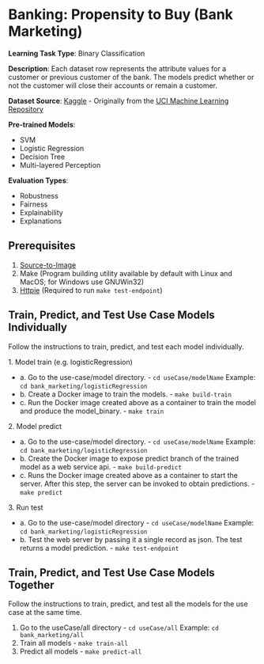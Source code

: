 
# Banking: Propensity to Buy (Bank Marketing)

**Learning Task Type**: Binary Classification

**Description**: Each dataset row represents the attribute values for a customer or previous customer of the bank. The models predict whether or not the customer will close their accounts or remain a customer.  

**Dataset Source**: [Kaggle](https://www.kaggle.com/janiobachmann/bank-marketing-dataset) - Originally from the [UCI Machine Learning Repository](http://archive.ics.uci.edu/ml/datasets/Bank+Marketing)

**Pre-trained Models**:

  - SVM
  - Logistic Regression
  - Decision Tree
  - Multi-layered Perception

**Evaluation Types**:

  - Robustness
  - Fairness
  - Explainability
  - Explanations

## Prerequisites  

1. [Source-to-Image](https://github.com/openshift/source-to-image)
2. Make (Program building utility available by default with Linux and MacOS; for Windows use GNUWin32)
3. [Httpie](https://httpie.org/) (Required to run `make test-endpoint`)

## Train, Predict, and Test Use Case Models Individually

Follow the instructions to train, predict, and test each model individually.

1\. Model train (e.g. logisticRegression)

 - a. Go to the use-case/model directory.  - `cd useCase/modelName`  Example: `cd bank_marketing/logisticRegression`
 - b. Create a Docker image to train the models. -  `make build-train`
 - c. Run the Docker image created above as a container to train the model and produce the model_binary. - `make train`

2\. Model predict

 - a. Go to the use-case/model directory. - `cd useCase/modelName` Example: `cd bank_marketing/logisticRegression`
 - b. Create the Docker image to expose predict branch of the trained model as a web service api. -  `make build-predict`
 - c. Runs the Docker image created above as a container to start the server. After this step, the server can be invoked to obtain predictions. -  `make predict`

3\. Run test

 - a. Go to the use-case/model directory - `cd useCase/modelName` Example: `cd bank_marketing/logisticRegression`
 - b. Test the web server by passing it a single record as json. The test returns a model prediction. - `make test-endpoint`

## Train, Predict, and Test Use Case Models Together

Follow the instructions to train, predict, and test all the models for the use case at the same time.

1.	Go to the useCase/all directory - `cd useCase/all` Example: `cd bank_marketing/all`
2.	Train all models -  `make train-all`
3.	Predict all models -  `make predict-all`
